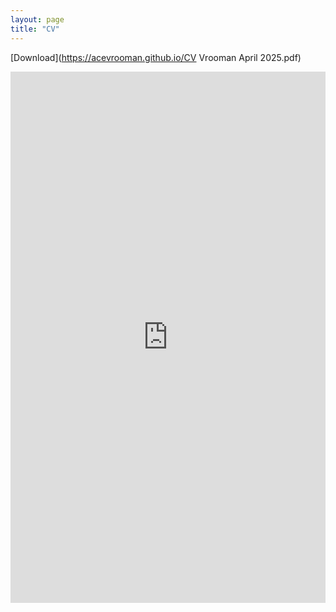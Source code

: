 ```yaml
---
layout: page
title: "CV"
---
```

[Download](https://acevrooman.github.io/CV Vrooman April 2025.pdf)

<embed src="https://acevrooman.github.io/CV Vrooman April 2025.pdf" width="100%" height="850px" type="application/pdf" />


